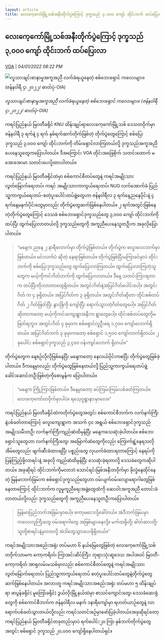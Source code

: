 ```yaml
---
layout: article
title: လေးကေ့ကော်မြို့သစ်အနီးတိုက်ပွဲကြောင့် ဒုက္ခသည် ၃,၀၀၀ ကျော် ထိုင်းဘက် ထပ်ပြေးလာ - VOA
---
```


## လေးကေ့ကော်မြို့သစ်အနီးတိုက်ပွဲကြောင့် ဒုက္ခသည် ၃,၀၀၀ ကျော် ထိုင်းဘက် ထပ်ပြေးလာ

[VOA](https://burmese.voanews.com/a/knu-karen-refugee-humanitarian-aid-nug-military-coup-voa-burmese-/6381208.html) | _04/01/2022 08:22 PM_
        
![လူသားချင်းစာနာမှုအကူအညီ လက်ခံရယူနေတဲ့ စစ်ဘေးရှောင် ကလေးများ။ (ဇန်နဝါရီ ၄၊ ၂၀၂၂/ ဓာတ်ပုံ-OIA)](https://gdb.voanews.com/2EE783D0-57B9-495F-ACA1-7D9E7540F3C4_cx0_cy11_cw0_w1080_h608_s.jpg)

_လူသားချင်းစာနာမှုအကူအညီ လက်ခံရယူနေတဲ့ စစ်ဘေးရှောင် ကလေးများ။ (ဇန်နဝါရီ ၄၊ ၂၀၂၂/ ဓာတ်ပုံ-OIA)_

ကရင်ပြည်နယ် မြဝတီခရိုင် KNU ထိန်းချုပ်ရာလေးကေ့ကော်မြို့သစ် ဒေသတဝိုက်မှာ ဇန်နဝါရီ ၃ ရက်နဲ့ ၄ ရက် နှစ်ရက်ဆက်တိုက်ဖြစ်တဲ့ တိုက်ပွဲတွေကြောင့် စစ်ပြေးဒုက္ခသည် ၃,၀၀၀ ကျော် ထိုင်းဘက်ကို တိမ်းရှောင်လာကြတယ်လို့ ဒုက္ခသည်အကူအညီပေးနေသူတွေကပြောပါတယ်။ ဒီအကြောင်း VOA ထိုင်းအခြေစိုက် သတင်းထောက် မအေးအေးမာ သတင်းပေးပို့ထားပါတယ်။

ကရင်ပြည်နယ် မြဝတီခရိုင်ထဲမှာ စစ်ကောင်စီတပ်တွေနဲ့ ကရင်အမျိုးသားလွတ်မြောက်ရေးတပ်၊ ကရင် အမျိုးသားကာကွယ်ရေးတပ်၊ NUG လက်အောက်ခံ ပြည်သူ့ကာကွယ်ရေးတပ်-စတဲ့ပူးပေါင်းတပ်ဖွဲ့တွေဟာ ဇန်နဝါရီလ ၃ ရက်နေ့ညနေပိုင်းနဲ့ ၄ ရက်နေ့မနက်ပိုင်းတွေမှာလည်း တိုက်ပွဲတွေဆက်ဖြစ်နေပါတယ်။ ၂ ရက်အတွင်းဖြစ်နေတဲ့တိုက်ပွဲတွေကြောင့် ဒေသခံ စစ်ဘေးရှောင်ဒုက္ခသည်တွေ ၃,၀၀၀ ကျော် ထိုင်းဘက်ကို ထပ်ပြီး ထွက်ပြေးလာတယ်လို့ ဒုက္ခသည်တွေကို အကူညီပေးနေသူတဦးက အခုလိုပြောပါတယ်။

> “မနေ့က ညနေ ၂ နာရီလောက်မှာ တိုက်ပွဲဖြစ်တယ်။ တိုက်ပွဲက ဖလူးလေးဘက်မှာဖြစ်တယ်။ မင်းလက်ပံ ဆိုတဲ့ နေရာဖြစ်တယ်။ တိုက်ပွဲဖြစ်ပြီးမကြာခင်မှာပဲ ထိုင်းဘက်ကို စစ်ပြေးဒုက္ခသည်တွေ ထွက်ပြေးလာကြတယ်။ ထွက်ပြေးလာကြတဲ့သူတွေက မယ့်ကိုကင်းဂိတ်ဘက်ကို ထွက်ပြေးလာတယ်။ ဒီနေ့ သတင်းကြားရတာက ထပ်ပြီးတိုးလာတာတွေရှိတယ်။ အတွင်းဂိတ်နဲ့အပြင်ဂိတ်ပေါင်းပေါ့။ အတွင်းဂိတ် က ၄ ခုရှိတယ်။ အပြင်ဂိတ်က ၃ ခုရှိတယ်။ အတွင်းဂိတ်ဆိုတာ ထိုင်းစစ်တပ်ဂိတ် ၂ ဂိတ်ဖြတ်ပြီး နွားခြံကို ကျော်ပြီး ရောက်သွားတဲ့ဂိတ်တွေပေါ့။ အပြင်ဂိတ်ဆိုတာကတော့ မယ့်ကိုကင်းကျေးရွာအနီးက ရွာတွေပေါ့။ ထိုင်းစစ်တပ်တွေကိုမဖြတ်ရဘူး။ အတွင်းဂိတ် ၄ ခုမှာက စစ်ရှောင်လူဦးရေ ၁,၇၀၀ ကျော်လောက်ရှိတယ်။ အပြင်ဂိတ်ဘက် ၃ ခုမှာကတော့ စစ်ရှောင် ၁,၅၀၀ ကျော်လာက်ရှိတယ်။ ၂ ခုပေါင်း စစ်ရှောင်ဒုက္ခသည် ၃,၄၀၀ ဝန်းကျင်လောက် ရှိတယ်။”

တိုက်ပွဲတွေက နေ့စဉ်လိုလိုဖြစ်နေပြီး မနေ့ကတော့ နေလယ်ပိုင်းကစပြီး တိုက်ပွဲတွေဖြစ်ခဲ့ပါတယ်။ ဒီကနေ့မှာလည်း တိုက်ပွဲတွေဖြစ်နေတယ်လို့ ပြည်သူ့ကာကွယ်ရေးတပ်ဖွဲ့ ခေါင်းဆောင်တဦးဖြစ်တဲ့ကိုစောမွန်က ပြောပါတယ်။

> “မနေ့က ကြို့ကြားဖြစ်တယ်။ ဒီနေ့မှာတော့ ခပ်ကြမ်းကြမ်းပစ်ခတ်ကြတယ်။ လေးကေ့ကော်တဝိုက်မှာပါပဲ။ ရသေ့ဂူရွာနားမှာလေ။”

ကရင်ပြည်နယ် မြဝတီခရိုင်ထဲကတိုက်ပွဲတွေအတွင်း စစ်ကောင်စီဘက်က လက်နက်ကြီးနဲ့ပစ်ခတ်တာကြောင့် ဖလူးကျေးရွာက အသက် ၄၀ အရွယ် စစ်ဘေးရှောင်ဒုက္ခသည် အမျိုးသမီးတဦး လက်နက်ကြီးကျည်ဆံထိမှန်ပြီး မနေ့ကသေဆုံးခဲ့ပါတယ်။ စစ်ဘေးရှောင်သူတွေဟာ လက်နက်ကြီးတွေ၊ အမြောက်ဆံတွေကိုလည်း ကြောက်ရွံ့နေရသလို အိမ်တွေလည်း ဖျက်ဆီးခံထားရပြီး ပစ္စည်းတွေ လုယက်ခံထားရတာကြောင့် နေရပ်ကို ပြန်ကြည့်ဖို့လာရင်းနဲ့ အခုလို ကျည်ဆံထိမှန်ပြီး သေဆုံးခဲ့ရတာလို့ ဒေသခံတွေကဆိုပါတယ်။ အခုဆိုရင် ထိုင်းဘက်ကိုမလာဘဲ သောင်ရင်းမြစ်အနီးတဝိုက်မှာ ခိုလှုံနေထိုင်နေတဲ့ မြန်မာဘက်ခြမ်းက စစ်ရှောင်ဒုက္ခသည်တွေဟာ ဝမ်းပျက်ဝမ်းလျောရောဂါတွေဖြစ်နေတာကြောင့် ထိုင်းဘက်က လူမှုကူညီရေးအဖွဲ့တွေထံကို ဆေးဝါးအကူအညီ တောင်းခံလာတယ်လို့လည်း ဒုက္ခသည်တွေကို အကူညီပေးနေသူတဦးကပြောပါတယ်။

> မြန်မာပြည်ဘက်အခြမ်းမှာပေါ့။ ကော့မငေးလို့ခေါ်တယ်။ အဲဒီဘက်ခြမ်းမှာ ကလေးလူကြီးတွေ ဝမ်းရောဂါတွေ အဖြစ်များနေလို့။ မက်ထရိုတို့၊ ဓါတ်ဆားတို့၊ သူတို့စာရင်းနဲ့မှာလာလို့ အဲဒါတွေသွားပေးဖို့ရှိတယ်။”

ကရင်အမျိုးသားအစည်းအရုံး တပ်မဟာ ၆ နယ်မြေတွေဖြစ်တဲ့ လေးကေ့ကော်မြို့သစ်တဝိုက်သာမက ကော့ကရိတ်၊ ကြာအင်းဆိပ်ကြီး၊ ဘုရားသုံးဆူဒေသ အပါအဝင် မြဝတီ-ကော့ကရိတ် အာရှလမ်းမသစ်မှာလည်း စစ်ကောင်စီတပ်တွေနဲ့ ကရင်အမျိုးသားလွတ်မြောက်ရေးတပ်၊ ပြည်သူ့ကာကွယ်ရေးတပ် စတဲ့ပူးပေါင်းတပ်တွေနဲ့တိုက်ပွဲတွေဆက်ဖြစ်နေပါတယ်။ အလားတူ ကရင်အမျိုးသားအစည်းအရုံး တပ်မဟာ ၅ ထိန်းချုပ်ရာ ဖာပွန်ခရိုင်( မူတြော်ခရိုင်) ဒွယ်လိုးမြို့နယ်ထဲမှာ စာသင်ကျောင်းတွေ၊ ဒေသခံဆေးရုံတွေကို စစ်ကောင်စီဘက်က ဇန်နဝါရီလ မနက် ၁နာရီကျော်မှာ ရဟတ်ယာဉ်တွေနဲ့ လာရောက်ပစ်ခတ်သွားတယ်လို့လည်း ကရင်သတင်းစဉ်မှာဖော်ပြခဲ့ပါတယ်။အခုဆိုရင်တော့ ကရင်ပြည်နယ် မြဝတီခရိုင်တခုတည်းမှာပဲ ရက်ပေါင်း၂၀ ကြာ နှစ်ဘက်တိုက်ပွဲတွေအတွင်း စစ်ရှောင် ဒုက္ခသည် ၂၀,၀၀၀ ကျော်ရှိနေပါတယ်ရှင်။